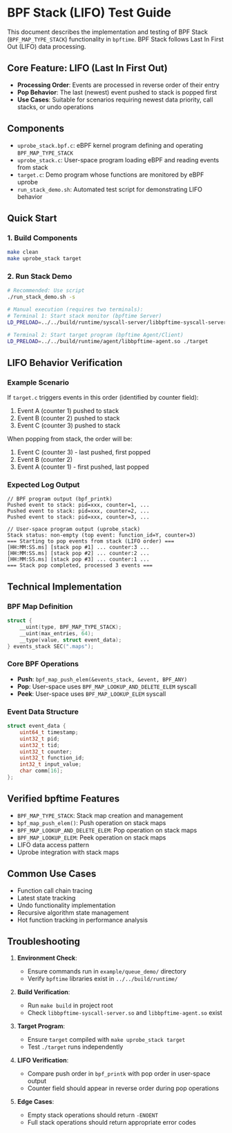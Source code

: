 # BPF Stack (LIFO) Test Guide

This document describes the implementation and testing of BPF Stack (`BPF_MAP_TYPE_STACK`) functionality in `bpftime`. BPF Stack follows Last In First Out (LIFO) data processing.

## Core Feature: LIFO (Last In First Out)

- **Processing Order**: Events are processed in reverse order of their entry
- **Pop Behavior**: The last (newest) event pushed to stack is popped first
- **Use Cases**: Suitable for scenarios requiring newest data priority, call stacks, or undo operations

## Components

- `uprobe_stack.bpf.c`: eBPF kernel program defining and operating `BPF_MAP_TYPE_STACK`
- `uprobe_stack.c`: User-space program loading eBPF and reading events from stack
- `target.c`: Demo program whose functions are monitored by eBPF uprobe
- `run_stack_demo.sh`: Automated test script for demonstrating LIFO behavior

## Quick Start

### 1. Build Components
```bash
make clean
make uprobe_stack target
```

### 2. Run Stack Demo
```bash
# Recommended: Use script
./run_stack_demo.sh -s

# Manual execution (requires two terminals):
# Terminal 1: Start stack monitor (bpftime Server)
LD_PRELOAD=../../build/runtime/syscall-server/libbpftime-syscall-server.so ./uprobe_stack

# Terminal 2: Start target program (bpftime Agent/Client)
LD_PRELOAD=../../build/runtime/agent/libbpftime-agent.so ./target
```

## LIFO Behavior Verification

### Example Scenario
If `target.c` triggers events in this order (identified by counter field):
1. Event A (counter 1) pushed to stack
2. Event B (counter 2) pushed to stack  
3. Event C (counter 3) pushed to stack

When popping from stack, the order will be:
1. Event C (counter 3) - last pushed, first popped
2. Event B (counter 2)
3. Event A (counter 1) - first pushed, last popped

### Expected Log Output
```text
// BPF program output (bpf_printk)
Pushed event to stack: pid=xxx, counter=1, ...
Pushed event to stack: pid=xxx, counter=2, ...
Pushed event to stack: pid=xxx, counter=3, ...

// User-space program output (uprobe_stack)
Stack status: non-empty (top event: function_id=Y, counter=3)
=== Starting to pop events from stack (LIFO order) ===
[HH:MM:SS.ms] [stack pop #1] ... counter:3 ...
[HH:MM:SS.ms] [stack pop #2] ... counter:2 ...
[HH:MM:SS.ms] [stack pop #3] ... counter:1 ...
=== Stack pop completed, processed 3 events ===
```

## Technical Implementation

### BPF Map Definition
```c
struct {
    __uint(type, BPF_MAP_TYPE_STACK);
    __uint(max_entries, 64);
    __type(value, struct event_data);
} events_stack SEC(".maps");
```

### Core BPF Operations
- **Push**: `bpf_map_push_elem(&events_stack, &event, BPF_ANY)`
- **Pop**: User-space uses `BPF_MAP_LOOKUP_AND_DELETE_ELEM` syscall
- **Peek**: User-space uses `BPF_MAP_LOOKUP_ELEM` syscall

### Event Data Structure
```c
struct event_data {
    uint64_t timestamp;
    uint32_t pid;
    uint32_t tid;
    uint32_t counter;
    uint32_t function_id;
    int32_t input_value;
    char comm[16];
};
```

## Verified bpftime Features

- `BPF_MAP_TYPE_STACK`: Stack map creation and management
- `bpf_map_push_elem()`: Push operation on stack maps
- `BPF_MAP_LOOKUP_AND_DELETE_ELEM`: Pop operation on stack maps
- `BPF_MAP_LOOKUP_ELEM`: Peek operation on stack maps
- LIFO data access pattern
- Uprobe integration with stack maps

## Common Use Cases

- Function call chain tracing
- Latest state tracking
- Undo functionality implementation
- Recursive algorithm state management
- Hot function tracking in performance analysis

## Troubleshooting

1. **Environment Check**:
   - Ensure commands run in `example/queue_demo/` directory
   - Verify `bpftime` libraries exist in `../../build/runtime/`

2. **Build Verification**:
   - Run `make build` in project root
   - Check `libbpftime-syscall-server.so` and `libbpftime-agent.so` exist

3. **Target Program**:
   - Ensure `target` compiled with `make uprobe_stack target`
   - Test `./target` runs independently

4. **LIFO Verification**:
   - Compare push order in `bpf_printk` with pop order in user-space output
   - Counter field should appear in reverse order during pop operations

5. **Edge Cases**:
   - Empty stack operations should return `-ENOENT`
   - Full stack operations should return appropriate error codes 